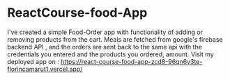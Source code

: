 # ReactCourse-food-App
I've created a simple Food-Order app with functionality of adding or  removing products from the cart. Meals are fetched from google's firebase backend API , and the orders are sent back to the same api with the credentials you entered and the products you ordered, amount.
Visit my deployed app on : https://react-course-food-app-zcd8-96qn6y3te-florincamarut1.vercel.app/

